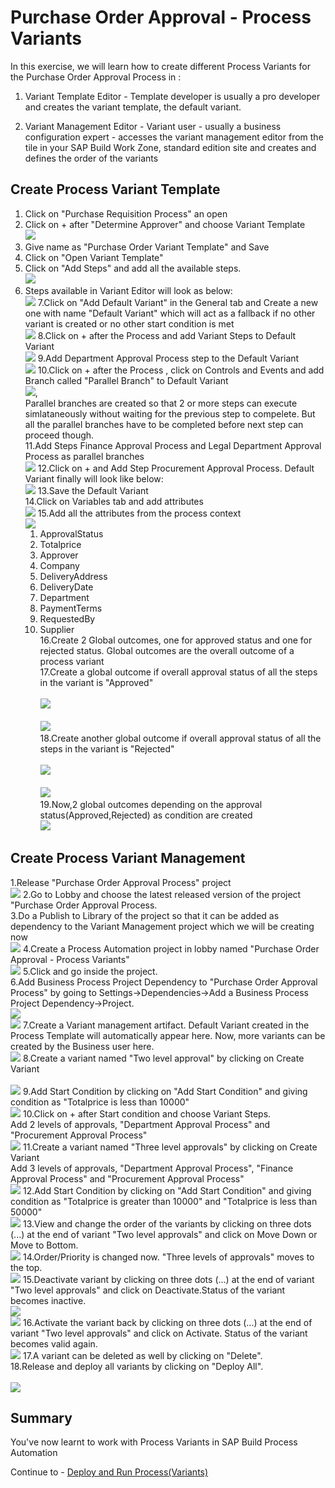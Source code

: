 # Purchase Order Approval - Process Variants

In this exercise, we will learn how to create different Process Variants for the Purchase Order Approval Process in :<br>

1. Variant Template Editor - Template developer is usually a pro developer and creates the variant template, the default variant.<br>

2. Variant Management Editor - Variant user - usually a business configuration expert - accesses the variant management editor from the tile in your SAP Build Work Zone, standard edition site and creates and defines the order of the variants<br>

## Create Process Variant Template 

1. Click on "Purchase Requisition Process" an open <br>
2. Click on + after "Determine Approver" and choose Variant Template 
<br>![](/Workshops/BTPInnovation_Day/BTP_Innovation_Day_2025/Workshops/BTPInnovation_Day/BTP_Innovation_Day_2025/exercises/ex1/images/PV_Create.png)
3. Give name as "Purchase Order Variant Template" and Save <br>
4. Click on "Open Variant Template"<br>
5. Click on "Add Steps" and add all the available steps.
<br>![](/Workshops/BTPInnovation_Day/BTP_Innovation_Day_2025/Workshops/BTPInnovation_Day/BTP_Innovation_Day_2025/exercises/ex1/images/Add_Steps.png) 
6. Steps available in Variant Editor will look as below:
<br>![](/Workshops/BTPInnovation_Day/BTP_Innovation_Day_2025/exercises/ex1/images/Available_Steps.png)
7.Click on "Add Default Variant" in the General tab and Create a new one with name "Default Variant" which will act as a fallback if no other variant is created or no other start condition is met
<br>![](/Workshops/BTPInnovation_Day/BTP_Innovation_Day_2025/exercises/ex1/images/Default_Variant.png)
8.Click on + after the Process and add Variant Steps to Default Variant
<br>![](/Workshops/BTPInnovation_Day/BTP_Innovation_Day_2025/exercises/ex1/images/Add_Default_Variant.png)
9.Add Department Approval Process step to the Default Variant
<br>![](/Workshops/BTPInnovation_Day/BTP_Innovation_Day_2025/exercises/ex1/images/Add_Dept_Default_Variant.png)
10.Click on + after the Process , click on Controls and Events and add Branch called "Parallel Branch" to Default Variant
<br>![](/Workshops/BTPInnovation_Day/BTP_Innovation_Day_2025/exercises/ex1/images/Add_Parallel_Branch.png),
<br>Parallel branches are created so that 2 or more steps can execute simlataneously without waiting for the previous step to compelete. But all the parallel branches have to be completed before next step can proceed though.<br>
11.Add Steps Finance Approval Process and Legal Department Approval Process as parallel branches
<br>![](/Workshops/BTPInnovation_Day/BTP_Innovation_Day_2025/exercises/ex1/images/Add_Fin_Legal_Parallel_Branch.png)
12.Click on + and Add Step Procurement Approval Process. Default Variant finally will look like below:
<br>![](/Workshops/BTPInnovation_Day/BTP_Innovation_Day_2025/exercises/ex1/images/Final_Default_Variant.png)
13.Save the Default Variant<br>
14.Click on Variables tab and add attributes
<br>![](/Workshops/BTPInnovation_Day/BTP_Innovation_Day_2025/exercises/ex1/images/Add_Variables.png)
15.Add all the attributes from the process context
<br>![](/Workshops/BTPInnovation_Day/BTP_Innovation_Day_2025/exercises/ex1/images/Add_Attributes.png)
    1. ApprovalStatus<br>
    2. Totalprice<br>
    3. Approver<br>
    4. Company<br>
    5. DeliveryAddress<br>
    6. DeliveryDate<br>
    7. Department<br>
    8. PaymentTerms<br>
    9. RequestedBy<br>
    10. Supplier<br>
16.Create 2 Global outcomes, one for approved status and one for rejected status. Global outcomes are the overall outcome of a process variant<br>
17.Create a global outcome if overall approval status of all the steps in the variant is "Approved"  <br>
<br>![](/Workshops/BTPInnovation_Day/BTP_Innovation_Day_2025/exercises/ex1/images/Approved_outcome.png)<br>
<br>![](/Workshops/BTPInnovation_Day/BTP_Innovation_Day_2025/exercises/ex1/images/Approved_outcome_condition.png)<br>
18.Create another global outcome if overall approval status of all the steps in the variant is "Rejected"  <br>
<br>![](/Workshops/BTPInnovation_Day/BTP_Innovation_Day_2025/exercises/ex1/images/Rejected_Outcome.png)<br>
<br>![](/Workshops/BTPInnovation_Day/BTP_Innovation_Day_2025/exercises/ex1/images/Rejected_Outcome_Condition.png)<br>
19.Now,2 global outcomes depending on the approval status(Approved,Rejected) as condition are created
<br>![](/Workshops/BTPInnovation_Day/BTP_Innovation_Day_2025/exercises/ex1/images/Global_Outcomes.png)
        
## Create Process Variant Management

1.Release "Purchase Order Approval Process" project
<br>![](/Workshops/BTPInnovation_Day/BTP_Innovation_Day_2025/exercises/ex1/images/Release_Project.png)
2.Go to Lobby and choose the latest released version of the project "Purchase Order Approval Process.<br>
3.Do a Publish  to Library of the project so that it can be added as dependency to the Variant Management project which we will be creating now
<br>![](/Workshops/BTPInnovation_Day/BTP_Innovation_Day_2025/exercises/ex1/images/Publish_To_Library.png)
4.Create a Process Automation project in lobby named "Purchase Order Approval - Process Variants"
<br>![](/Workshops/BTPInnovation_Day/BTP_Innovation_Day_2025/exercises/ex1/images/Create_SBPA_Project.png)
5.Click and go inside the project.<br>
6.Add Business Process Project Dependency to "Purchase Order Approval Process" by going to Settings->Dependencies->Add a Business Process Project Dependency->Project.
<br>![](/Workshops/BTPInnovation_Day/BTP_Innovation_Day_2025/exercises/ex1/images/Add_Dependency.png)
<br>![](/Workshops/BTPInnovation_Day/BTP_Innovation_Day_2025/exercises/ex1/images/Add_Dependency_Project.png)
7.Create a Variant management artifact. Default Variant created in the Process Template will automatically appear here. Now, more variants can be created by the Business user here.
<br>![](/Workshops/BTPInnovation_Day/BTP_Innovation_Day_2025/exercises/ex1/images/Variant_Mgmt.png)
8.Create a variant named "Two level approval" by clicking on Create Variant <br>
<br>![](/Workshops/BTPInnovation_Day/BTP_Innovation_Day_2025/exercises/ex1/images/Create_Variant.png)
9.Add Start Condition by clicking on "Add Start Condition" and giving condition as "Totalprice is less than 10000"
<br>![](/Workshops/BTPInnovation_Day/BTP_Innovation_Day_2025/exercises/ex1/images/Two_Levels_Start_Condition.png)
10.Click on + after Start condition and choose Variant Steps.<br>
  Add 2 levels of approvals, "Department Approval Process" and "Procurement Approval Process"
<br>![](/Workshops/BTPInnovation_Day/BTP_Innovation_Day_2025/exercises/ex1/images/Add_2_levels.png)
11.Create a variant named "Three level approvals" by clicking on Create Variant <br>
Add 3 levels of approvals, "Department Approval Process", "Finance Approval Process" and "Procurement Approval Process"
<br>![](/Workshops/BTPInnovation_Day/BTP_Innovation_Day_2025/exercises/ex1/images/Three_Levels_Approvals.png)
12.Add Start Condition by clicking on "Add Start Condition" and giving condition as "Totalprice is greater than 10000" and "Totalprice is less than 50000"
<br>![](/Workshops/BTPInnovation_Day/BTP_Innovation_Day_2025/exercises/ex1/images/Three_levels_Start_Condition.png)
13.View and change the order of the variants by clicking on three dots (...) at the end of variant "Two level approvals" and click on Move Down or Move to Bottom.
<br>![](/Workshops/BTPInnovation_Day/BTP_Innovation_Day_2025/exercises/ex1/images/Change_Order_Variants.png)
14.Order/Priority is changed now. "Three levels of approvals" moves to the top.
<br>![](/Workshops/BTPInnovation_Day/BTP_Innovation_Day_2025/exercises/ex1/images/Order_Change.png)
15.Deactivate variant by clicking on three dots (...) at the end of variant "Two level approvals" and click on Deactivate.Status of the variant becomes inactive. 
<br>![](/Workshops/BTPInnovation_Day/BTP_Innovation_Day_2025/exercises/ex1/images/Deactivate_Variant.png)
<br>![](/Workshops/BTPInnovation_Day/BTP_Innovation_Day_2025/exercises/ex1/images/Inactive_Variant.png)
16.Activate the variant back by clicking on three dots (...) at the end of variant "Two level approvals" and click on Activate. Status of the variant becomes valid again. 
<br>![](/Workshops/BTPInnovation_Day/BTP_Innovation_Day_2025/exercises/ex1/images/Activate_Variant.png)
17.A variant can be deleted as well by clicking on "Delete".<br>
18.Release and deploy all variants by clicking on "Deploy All".<br>
<br>![](/Workshops/BTPInnovation_Day/BTP_Innovation_Day_2025/exercises/ex1/images/Deploy_All.png)
## Summary

You've now learnt to work with Process Variants in SAP Build Process Automation

Continue to - [Deploy and Run Process(Variants)](../ex2/README.md)

